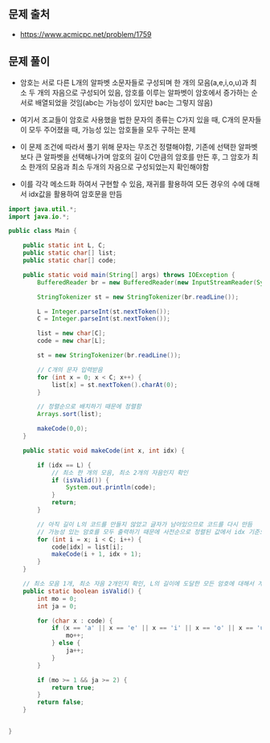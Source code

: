 ## 문제 출처
- https://www.acmicpc.net/problem/1759

## 문제 풀이
- 암호는 서로 다른 L개의 알파벳 소문자들로 구성되며 한 개의 모음(a,e,i,o,u)과 최소 두 개의 자음으로 구성되어 있음, 암호를 이루는 알파벳이 암호에서 증가하는 순서로 배열되었을 것임(abc는 가능성이 있지만 bac는 그렇지 않음)

- 여기서 조교들이 암호로 사용했을 법한 문자의 종류는 C가지 있을 때, C개의 문자들이 모두 주어졌을 때, 가능성 있는 암호들을 모두 구하는 문제

- 이 문제 조건에 따라서 풀기 위해 문자는 무조건 정렬해야함, 기존에 선택한 알파벳보다 큰 알파벳을 선택해나가며 암호의 길이 C만큼의 암호를 만든 후, 그 암호가 최소 한개의 모음과 최소 두개의 자음으로 구성되었는지 확인해야함

- 이를 각각 메소드화 하여서 구현할 수 있음, 재귀를 활용하여 모든 경우의 수에 대해서 idx값을 활용하여 암호문을 만듬

```java
import java.util.*;
import java.io.*;

public class Main {

    public static int L, C;
    public static char[] list;
    public static char[] code;

    public static void main(String[] args) throws IOException {
        BufferedReader br = new BufferedReader(new InputStreamReader(System.in));

        StringTokenizer st = new StringTokenizer(br.readLine());

        L = Integer.parseInt(st.nextToken());
        C = Integer.parseInt(st.nextToken());

        list = new char[C];
        code = new char[L];

        st = new StringTokenizer(br.readLine());

        // C개의 문자 입력받음
        for (int x = 0; x < C; x++) {
            list[x] = st.nextToken().charAt(0);
        }

        // 정렬순으로 배치하기 때문에 정렬함
        Arrays.sort(list);

        makeCode(0,0);
    }

    public static void makeCode(int x, int idx) {

        if (idx == L) {
            // 최소 한 개의 모음, 최소 2개의 자음인지 확인
            if (isValid()) {
                System.out.println(code);
            }
            return;
        }

        // 아직 길이 L의 코드를 만들지 않았고 글자가 남아있으므로 코드를 다시 만듬
        // 가능성 있는 암호를 모두 출력하기 때문에 사전순으로 정렬된 값에서 idx 기준으로 재귀를 하여서 모든 케이스에 대해 암호문을 만듬
        for (int i = x; i < C; i++) {
            code[idx] = list[i];
            makeCode(i + 1, idx + 1);
        }
    }

    // 최소 모음 1개, 최소 자음 2개인지 확인, L의 길이에 도달한 모든 암호에 대해서 계속 검증함
    public static boolean isValid() {
        int mo = 0;
        int ja = 0;

        for (char x : code) {
            if (x == 'a' || x == 'e' || x == 'i' || x == 'o' || x == 'u') {
                mo++;
            } else {
                ja++;
            }
        }

        if (mo >= 1 && ja >= 2) {
            return true;
        }
        return false;
    }


}


```